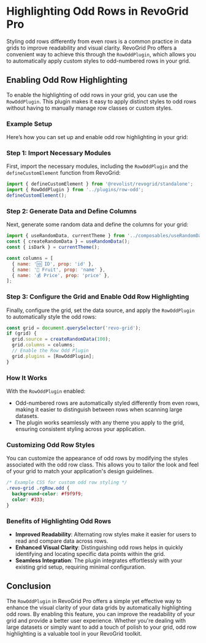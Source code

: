 # Highlighting Odd Rows in RevoGrid Pro

Styling odd rows differently from even rows is a common practice in data grids to improve readability and visual clarity. RevoGrid Pro offers a convenient way to achieve this through the `RowOddPlugin`, which allows you to automatically apply custom styles to odd-numbered rows in your grid.

## Enabling Odd Row Highlighting

To enable the highlighting of odd rows in your grid, you can use the `RowOddPlugin`. This plugin makes it easy to apply distinct styles to odd rows without having to manually manage row classes or custom styles.

### Example Setup

Here’s how you can set up and enable odd row highlighting in your grid:

### Step 1: Import Necessary Modules

First, import the necessary modules, including the `RowOddPlugin` and the `defineCustomElement` function from RevoGrid:

```javascript
import { defineCustomElement } from '@revolist/revogrid/standalone';
import { RowOddPlugin } from '../plugins/row-odd';
defineCustomElement();
```

### Step 2: Generate Data and Define Columns

Next, generate some random data and define the columns for your grid:

```javascript
import { useRandomData, currentTheme } from '../composables/useRandomData';
const { createRandomData } = useRandomData();
const { isDark } = currentTheme();

const columns = [
  { name: '🆔 ID', prop: 'id' },
  { name: '🍎 Fruit', prop: 'name' },
  { name: '💰 Price', prop: 'price' },
];
```

### Step 3: Configure the Grid and Enable Odd Row Highlighting

Finally, configure the grid, set the data source, and apply the `RowOddPlugin` to automatically style the odd rows:

```javascript
const grid = document.querySelector('revo-grid');
if (grid) {
  grid.source = createRandomData(100);
  grid.columns = columns;
  // Enable the Row Odd Plugin
  grid.plugins = [RowOddPlugin];
}
```

### How It Works

With the `RowOddPlugin` enabled:

- Odd-numbered rows are automatically styled differently from even rows, making it easier to distinguish between rows when scanning large datasets.
- The plugin works seamlessly with any theme you apply to the grid, ensuring consistent styling across your application.

### Customizing Odd Row Styles

You can customize the appearance of odd rows by modifying the styles associated with the odd row class. This allows you to tailor the look and feel of your grid to match your application's design guidelines.

```css
/* Example CSS for custom odd row styling */
.revo-grid .rgRow.odd {
  background-color: #f9f9f9;
  color: #333;
}
```

### Benefits of Highlighting Odd Rows

- **Improved Readability**: Alternating row styles make it easier for users to read and compare data across rows.
- **Enhanced Visual Clarity**: Distinguishing odd rows helps in quickly identifying and locating specific data points within the grid.
- **Seamless Integration**: The plugin integrates effortlessly with your existing grid setup, requiring minimal configuration.

## Conclusion

The `RowOddPlugin` in RevoGrid Pro offers a simple yet effective way to enhance the visual clarity of your data grids by automatically highlighting odd rows. By enabling this feature, you can improve the readability of your grid and provide a better user experience. Whether you're dealing with large datasets or simply want to add a touch of polish to your grid, odd row highlighting is a valuable tool in your RevoGrid toolkit.
